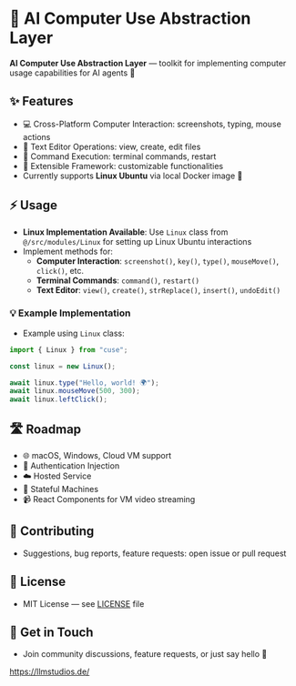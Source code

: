 # 🚀 AI Computer Use Abstraction Layer

**AI Computer Use Abstraction Layer** — toolkit for implementing computer usage capabilities for AI agents 🤖

## ✨ Features

- 💻 Cross-Platform Computer Interaction: screenshots, typing, mouse actions
- 📝 Text Editor Operations: view, create, edit files
- 🔧 Command Execution: terminal commands, restart
- 🔌 Extensible Framework: customizable functionalities
- Currently supports **Linux Ubuntu** via local Docker image 🚀

## ⚡ Usage

- **Linux Implementation Available**: Use `Linux` class from `@/src/modules/Linux` for setting up Linux Ubuntu interactions
- Implement methods for:
  - **Computer Interaction**: `screenshot()`, `key()`, `type()`, `mouseMove()`, `click()`, etc.
  - **Terminal Commands**: `command()`, `restart()`
  - **Text Editor**: `view()`, `create()`, `strReplace()`, `insert()`, `undoEdit()`

### 💡 Example Implementation

- Example using `Linux` class:

```typescript
import { Linux } from "cuse";

const linux = new Linux();

await linux.type("Hello, world! 🌍");
await linux.mouseMove(500, 300);
await linux.leftClick();
```

## 🛣️ Roadmap

- 🌐 macOS, Windows, Cloud VM support
- 🔑 Authentication Injection
- ☁️ Hosted Service
- 🧠 Stateful Machines
- 📹 React Components for VM video streaming

## 🤝 Contributing

- Suggestions, bug reports, feature requests: open issue or pull request

## 📜 License

- MIT License — see [LICENSE](LICENSE) file

## 💬 Get in Touch

- Join community discussions, feature requests, or just say hello 👋

https://llmstudios.de/
